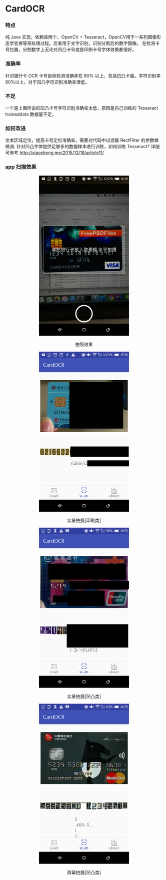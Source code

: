 # CardOCR
### 特点
纯 Java 实现，依赖库两个，OpenCV + Tesseract，OpenCV用于一系列图像形态学变换等预处理过程。后者用于文字识别，识别分割后的数字图像。
在检测卡号位置，分割数字上无论对凹凸卡号或是印刷卡号字体效果都很好。
### 准确率
针对银行卡 OCR 卡号目标检测准确率在 80% 以上，包括凹凸卡面。字符识别率90%以上，对于凹凸字符识别准确率很低。
### 不足
一个是上面所说的凹凸卡号字符识别准确率太低，原因是自己训练的 Tesseract traineddata 数据量不足。
### 如何改进
文本区域定位，提高卡号定位准确率，需要对代码中过滤器 RectFilter 的参数做微调.
针对凹凸字体提供足够多的数据样本进行训练，如何训练 Tesseract? 详细可参考 <link>http://xiaosheng.me/2015/12/18/article11/</link>
### app 扫描效果
<div align="center">
    <div style="display: inline-box">
        <img src="AppPicture/take_picture.png" height="512px">
        <p>拍照效果</p>
    </div>
    <div style="display: inline-box">
        <img src="AppPicture/result_view.png" height="512px">
        <p>实景拍摄[印刷类]</p>
    </div>
    <div style="display: inline-box">
            <img src="AppPicture/result_view_LightFont.png" height="512px">
            <p>实景拍摄[凹凸类]</p>
    </div>
    <div style="display: inline-box">
                <img src="AppPicture/result_view_LightFont02.png" height="512px">
                <p>屏幕拍摄[凹凸类]</p>
        </div>
</div>
